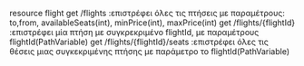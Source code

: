 resource flight
get /flights :επιστρέφει όλες τις πτήσεις με παραμέτρους: to,from, availableSeats(int), minPrice(int), maxPrice(int)
get /flights/{flightId} :επιστρέφει μία πτήση με συγκρεκριμένο flightId, με παραμέτρους flightId(PathVariable)
get /flights/{flightId}/seats :επιστρέφει όλες τις θέσεις μιας συγκεκριμένης πτήσης με παράμετρο το flightId(PathVariable)

